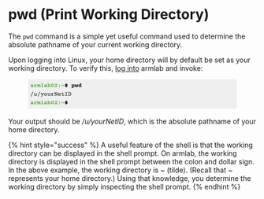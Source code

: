# pwd (Print Working Directory)

The `pwd` command is a simple yet useful command used to determine the absolute pathname of your current working directory.

Upon logging into Linux, your home directory will by default be set as your working directory. To verify this, [log into](../../armlab/background/logging-into-armlab/#logging-into-armlab) armlab and invoke:

<figure><img src="../../.gitbook/assets/Screenshot 2023-04-25 at 10.08.38 PM.png" alt=""><figcaption></figcaption></figure>

Your output should be _/u/yourNetID_, which is the absolute pathname of your home directory.&#x20;

{% hint style="success" %}
A useful feature of the shell is that the working directory can be displayed in the shell prompt. On armlab, the working directory is displayed in the shell prompt between the colon and dollar sign. In the above example, the working directory is \~ (tilde). (Recall that \~ represents your home directory.) Using that knowledge, you determine the working directory by simply inspecting the shell prompt.&#x20;
{% endhint %}
